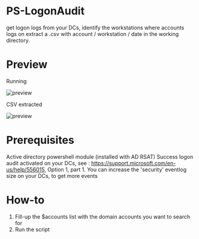 # PS-LogonAudit
get logon logs from your DCs, identify the workstations where accounts logs on
extract a .csv with account / workstation / date in the working directory.

# Preview
Running

![preview](https://github.com/arnaudluti/PS-LogonAudit/blob/master/preview.png?raw=true)

CSV extracted

![preview](https://raw.githubusercontent.com/arnaudluti/PS-LogonAudit/master/preview_result.png)

# Prerequisites
Active directory powershell module (installed with AD RSAT)
Success logon audit activated on your DCs, see :
https://support.microsoft.com/en-us/help/556015, Option 1, part 1.
You can increase the 'security' eventlog size on your DCs, to get more events

# How-to
1. Fill-up the $accounts list with the domain accounts you want to search for
2. Run the script
